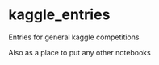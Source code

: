 # kaggle_entries
Entries for general kaggle competitions

Also as a place to put any other notebooks
